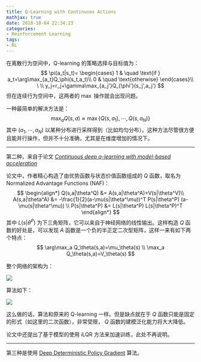 ```yaml
---
title: Q-Learning with Continuous Actions
mathjax: true
date: 2018-10-04 22:34:23
categories:
- Reinforcement Learning
tags:
- RL
---
```


在离散行为空间中，Q-learning 的策略选择与目标值为：
$$
\pi(a_t|s_t)=
\begin{cases}
1	& \quad \text{if } a_t=\arg\max_{a_t}Q_\phi(s_t,a_t)\\
0	& \quad \text{otherwise}
\end{cases}\\ \ \\
y_j=r_j+\gamma\max_{a_j'}Q_{\phi'}(s_j',a_j')
$$
但在连续行为空间中，这两者的 $\max$ 操作就会出现问题。

<!--more-->

一种最简单的解决方法是：
$$
\max_aQ(s,a) \approx \max\{Q(s,a_1),\cdots,Q(s,a_N)\}
$$
其中 $(a_1,\cdots,a_N)$ 以某种分布进行采样得到（比如均匀分布）。这种方法尽管很方便且能并行操作，但并不十分准确，尤其是在维度增加的情况下。

---

第二种，来自于论文 *[Continuous deep q-learning with model-based acceleration](http://www.jmlr.org/proceedings/papers/v48/gu16.pdf)*

论文中，作者精心构造了由优势函数与状态价值函数组成的 $Q$ 函数，取名为 Normalized Advantage Functions (NAF)：
$$
\begin{align*}
Q(s,a|\theta^Q) &= A(s,a|\theta^A)+V(s|\theta^V)\\
A(s,a|\theta^A) &= -\frac{1}{2}(a-\mu(s|\theta^\mu))^T P(s|\theta^P) (a-\mu(s|\theta^\mu)) \\
P(s|\theta^P) &= L(s|\theta^P) L(s|\theta^P)^T
\end{align*}
$$
其中 $L(s|\theta^P)$ 为下三角矩阵，它可以来自于神经网络的线性输出。这样构造 $Q$ 函数的好处是，可以发现 $A$ 函数是一个负的半正定二次型矩阵，这样一来有如下两个特点：
$$
\arg\max_a Q_\theta(s,a)=\mu_\theta(s) \\
\max_a Q_\theta(s,a)=V_\theta(s)
$$

整个网络的架构为：

![](https://s1.ax1x.com/2018/10/04/i8ZyRA.png)

算法如下：

![](https://s1.ax1x.com/2018/10/04/i8ZsGd.png)

这么做的话，算法和原来的 Q-learning 一样。但是缺点就在于 $Q$ 函数只能是固定的形式（如这里的二次函数），非常受限， $Q$ 函数的建模泛化能力将大大降低。

论文中还提出了基于模型的使用 iLQR 方法来加速训练，此处不再说明。

---

第三种是使用 [Deep Deterministic Policy Gradient](https://bluefisher.github.io/2018/05/16/Deep-Deterministic-Policy-Gradient/) 算法。